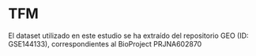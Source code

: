 # TFM

El dataset utilizado en este estudio se ha extraído del repositorio GEO (ID: GSE144133), correspondientes al BioProject PRJNA602870
